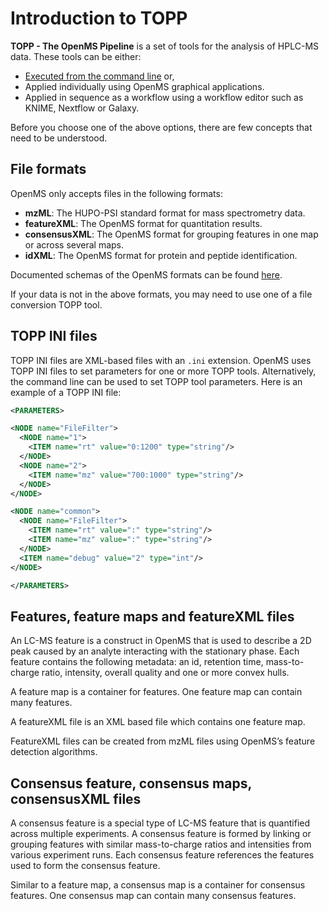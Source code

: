 Introduction to TOPP
====================

**TOPP - The OpenMS Pipeline** is a set of tools for the analysis of HPLC-MS data. These tools can be either:

- [Executed from the command line](../openms-applications-and-tools/command-line-interface.md) or,
- Applied individually using OpenMS graphical applications.
- Applied in sequence as a workflow using a workflow editor such as KNIME, Nextflow or Galaxy.

Before you choose one of the above options, there are few concepts that need to be understood.

## File formats

OpenMS only accepts files in the following formats:

- **mzML**: The HUPO-PSI standard format for mass spectrometry data.
- **featureXML**: The OpenMS format for quantitation results.
- **consensusXML**: The OpenMS format for grouping features in one map or across several maps.
- **idXML**: The OpenMS format for protein and peptide identification.

Documented schemas of the OpenMS formats can be found [here](https://github.com/OpenMS/OpenMS/tree/develop/share/OpenMS/SCHEMAS).

If your data is not in the above formats, you may need to use one of a file conversion TOPP tool.

## TOPP INI files

TOPP INI files are XML-based files with an `.ini` extension. OpenMS uses TOPP INI files to set parameters for one or more TOPP tools. Alternatively, the command line can be used to set TOPP tool parameters.
Here is an example of a TOPP INI file:

  ```xml
  <PARAMETERS>

  <NODE name="FileFilter">
    <NODE name="1">
      <ITEM name="rt" value="0:1200" type="string"/>
    </NODE>
    <NODE name="2">
      <ITEM name="mz" value="700:1000" type="string"/>
    </NODE>
  </NODE>

  <NODE name="common">
    <NODE name="FileFilter">
      <ITEM name="rt" value=":" type="string"/>
      <ITEM name="mz" value=":" type="string"/>
    </NODE>
    <ITEM name="debug" value="2" type="int"/>
  </NODE>

  </PARAMETERS>
  ```
## Features, feature maps and featureXML files

An LC-MS feature is a construct in OpenMS that is used to describe a 2D peak caused by an analyte interacting with the stationary phase. Each feature contains the following metadata: an id, retention time, mass-to-charge ratio, intensity, overall quality and one or more convex hulls.   

A feature map is a container for features. One feature map can contain many features.

A featureXML file is an XML based file which contains one feature map.

FeatureXML files can be created from mzML files using OpenMS’s feature detection algorithms.

## Consensus feature, consensus maps, consensusXML files

A consensus feature is a special type of LC-MS feature that is quantified across multiple experiments. A consensus feature is formed by linking or grouping features with similar mass-to-charge ratios and intensities from various experiment runs. Each consensus feature references the features used to form the consensus feature.

Similar to a feature map, a consensus map is a container for consensus features. One consensus map can contain many consensus features.

